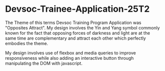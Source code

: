 # Devsoc-Trainee-Application-25T2

The Theme of this terms Devsoc Training Program Application was "Opposites Attract".
My design involves the Yin and Yang symbol commonly known for the fact that opposing forces of 
darkness and light are at the same time are complementary and attract each other which perfectly embodies the theme.

My design involves use of flexbox and media queries to improve responsiveness while also adding an interactive
button through manipulating the DOM with javascript.